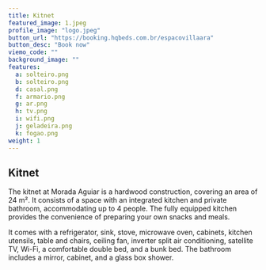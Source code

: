 ```yaml
---
title: Kitnet
featured_image: 1.jpeg
profile_image: "logo.jpeg"
button_url: "https://booking.hqbeds.com.br/espacovillaara"
button_desc: "Book now"
viemo_code: ""
background_image: ""
features:
  a: solteiro.png 
  b: solteiro.png
  d: casal.png
  f: armario.png
  g: ar.png
  h: tv.png
  i: wifi.png
  j: geladeira.png
  k: fogao.png
weight: 1
---
```


## Kitnet

The kitnet at Morada Aguiar is a hardwood construction, covering an area of 24 m². It consists of a space with an integrated kitchen and private bathroom, accommodating up to 4 people. The fully equipped kitchen provides the convenience of preparing your own snacks and meals.

It comes with a refrigerator, sink, stove, microwave oven, cabinets, kitchen utensils, table and chairs, ceiling fan, inverter split air conditioning, satellite TV, Wi-Fi, a comfortable double bed, and a bunk bed. The bathroom includes a mirror, cabinet, and a glass box shower.
